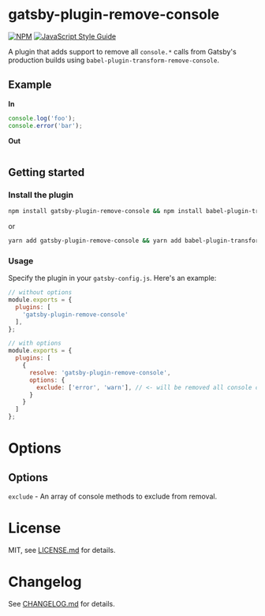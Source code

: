 # gatsby-plugin-remove-console

[![NPM](https://img.shields.io/npm/v/gatsby-plugin-remove-console.svg?colorB=brightgreen)](https://www.npmjs.com/package/gatsby-plugin-remove-console) [![JavaScript Style Guide](https://img.shields.io/badge/code_style-standard-brightgreen.svg)](https://standardjs.com)

A plugin that adds support to remove all `console.*` calls from Gatsby's production builds using `babel-plugin-transform-remove-console`.

## Example

**In**

```javascript
console.log('foo');
console.error('bar');
```

**Out**

```javascript
```

## Getting started

### Install the plugin

```sh
npm install gatsby-plugin-remove-console && npm install babel-plugin-transform-remove-console --save-dev
```

or

```sh
yarn add gatsby-plugin-remove-console && yarn add babel-plugin-transform-remove-console --dev
```

### Usage
Specify the plugin in your `gatsby-config.js`. Here's an example:

```javascript
// without options
module.exports = {
  plugins: [
    'gatsby-plugin-remove-console'
  ],
};
```

```javascript
// with options
module.exports = {
  plugins: [
    {
      resolve: 'gatsby-plugin-remove-console',
      options: {
        exclude: ['error', 'warn'], // <- will be removed all console calls except these
      }
    }
  ]
};
```

# Options

## Options

`exclude` - An array of console methods to exclude from removal.

# License

MIT, see [LICENSE.md](https://github.com/abdullahceylan/gatsby-plugin-remove-console/blob/master/LICENSE) for details.

# Changelog

See [CHANGELOG.md](https://github.com/abdullahceylan/gatsby-plugin-remove-console/blob/master/CHANGELOG.md) for details.

